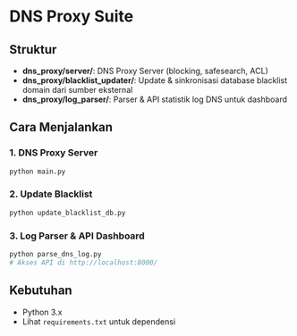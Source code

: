 # DNS Proxy Suite

## Struktur
- **dns_proxy/server/**: DNS Proxy Server (blocking, safesearch, ACL)
- **dns_proxy/blacklist_updater/**: Update & sinkronisasi database blacklist domain dari sumber eksternal
- **dns_proxy/log_parser/**: Parser & API statistik log DNS untuk dashboard

## Cara Menjalankan

### 1. DNS Proxy Server
```bash
python main.py
```

### 2. Update Blacklist
```bash
python update_blacklist_db.py
```

### 3. Log Parser & API Dashboard
```bash
python parse_dns_log.py
# Akses API di http://localhost:8000/
```

## Kebutuhan
- Python 3.x
- Lihat `requirements.txt` untuk dependensi
